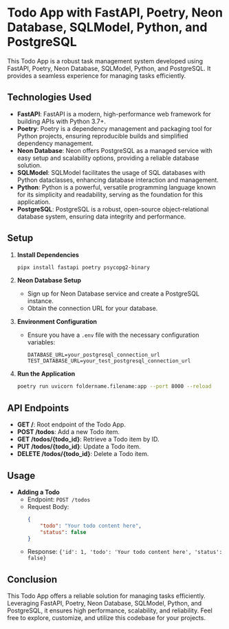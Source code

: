 # Todo App with FastAPI, Poetry, Neon Database, SQLModel, Python, and PostgreSQL

This Todo App is a robust task management system developed using FastAPI, Poetry, Neon Database, SQLModel, Python, and PostgreSQL. It provides a seamless experience for managing tasks efficiently.

## Technologies Used

- **FastAPI**: FastAPI is a modern, high-performance web framework for building APIs with Python 3.7+.
- **Poetry**: Poetry is a dependency management and packaging tool for Python projects, ensuring reproducible builds and simplified dependency management.
- **Neon Database**: Neon offers PostgreSQL as a managed service with easy setup and scalability options, providing a reliable database solution.
- **SQLModel**: SQLModel facilitates the usage of SQL databases with Python dataclasses, enhancing database interaction and management.
- **Python**: Python is a powerful, versatile programming language known for its simplicity and readability, serving as the foundation for this application.
- **PostgreSQL**: PostgreSQL is a robust, open-source object-relational database system, ensuring data integrity and performance.

## Setup

1. **Install Dependencies**
   ```bash
   pipx install fastapi poetry psycopg2-binary
   ```

2. **Neon Database Setup**
   - Sign up for Neon Database service and create a PostgreSQL instance.
   - Obtain the connection URL for your database.

3. **Environment Configuration**
   - Ensure you have a `.env` file with the necessary configuration variables:
     ```
     DATABASE_URL=your_postgresql_connection_url
     TEST_DATABASE_URL=your_test_postgresql_connection_url
     ```

4. **Run the Application**
   ```bash
   poetry run uvicorn foldername.filename:app --port 8000 --reload
   ```

## API Endpoints

- **GET /**: Root endpoint of the Todo App.
- **POST /todos**: Add a new Todo item.
- **GET /todos/{todo_id}**: Retrieve a Todo item by ID.
- **PUT /todos/{todo_id}**: Update a Todo item.
- **DELETE /todos/{todo_id}**: Delete a Todo item.

## Usage

- **Adding a Todo**
  - Endpoint: `POST /todos`
  - Request Body:
    ```json
    {
        "todo": "Your todo content here",
        "status": false
    }
    ```
  - Response: `{'id': 1, 'todo': 'Your todo content here', 'status': false}`


## Conclusion

This Todo App offers a reliable solution for managing tasks efficiently. Leveraging FastAPI, Poetry, Neon Database, SQLModel, Python, and PostgreSQL, it ensures high performance, scalability, and reliability. Feel free to explore, customize, and utilize this codebase for your projects.
